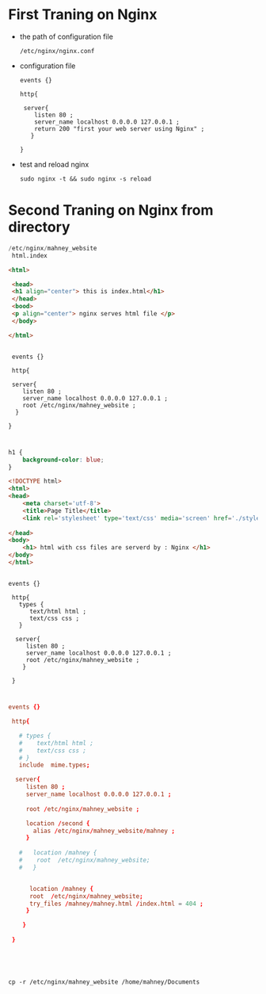  
 # First Traning on Nginx 

 - the path of configuration file
    ```
    /etc/nginx/nginx.conf
    ```
 - configuration file
    ```
    events {}
   
    http{

     server{
        listen 80 ;
        server_name localhost 0.0.0.0 127.0.0.1 ;
        return 200 "first your web server using Nginx" ;
       }
   
    }
    ```
 - test and reload nginx 
   ```
   sudo nginx -t && sudo nginx -s reload
   ```
 # Second Traning on Nginx from directory 
   ```s
   /etc/nginx/mahney_website
    html.index
   ```  
   ```html
   <html>

    <head>
    <h1 align="center"> this is index.html</h1>
    </head>
    <bood>
    <p align="center"> nginx serves html file </p>
    </body>

   </html>
   ```
   ```nginx

    events {}

    http{

    server{
       listen 80 ; 
       server_name localhost 0.0.0.0 127.0.0.1 ;
       root /etc/nginx/mahney_website ;
     }
 
   }

   ```

# 
```css
h1 {
    background-color: blue;
}

```
```html
<!DOCTYPE html>
<html>
<head>
    <meta charset='utf-8'>
    <title>Page Title</title>
    <link rel='stylesheet' type='text/css' media='screen' href='./styles.css'>
   
</head>
<body>
    <h1> html with css files are serverd by : Nginx </h1>
</body>
</html>
```
```Nginx

events {}

 http{
   types {
      text/html html ;
      text/css css ;
   }

  server{
     listen 80 ; 
     server_name localhost 0.0.0.0 127.0.0.1 ;
     root /etc/nginx/mahney_website ;
    }
 
 }
```

#

```conf
events {}

 http{

   # types {
   #    text/html html ;
   #    text/css css ;
   # }
   include  mime.types;

  server{
     listen 80 ; 
     server_name localhost 0.0.0.0 127.0.0.1 ;
   
     root /etc/nginx/mahney_website ;

     location /second {
       alias /etc/nginx/mahney_website/mahney ;
     }
     
   #   location /mahney {
   #    root  /etc/nginx/mahney_website;
   #   }


      location /mahney {
      root  /etc/nginx/mahney_website;
      try_files /mahney/mahney.html /index.html = 404 ;
     }

    }
 
 }

```

```
```
```
```
```


cp -r /etc/nginx/mahney_website /home/mahney/Documents